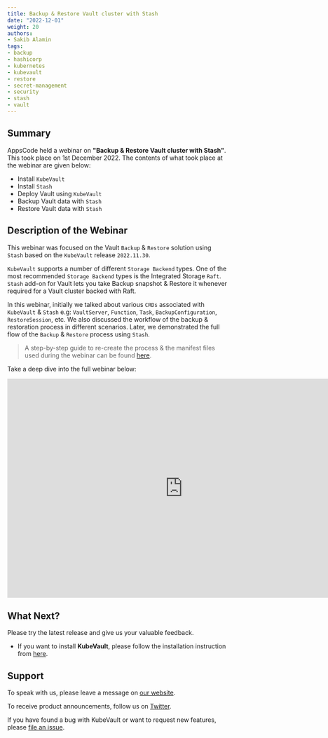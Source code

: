 ```yaml
---
title: Backup & Restore Vault cluster with Stash
date: "2022-12-01"
weight: 20
authors:
- Sakib Alamin
tags:
- backup
- hashicorp
- kubernetes
- kubevault
- restore
- secret-management
- security
- stash
- vault
---
```


## Summary

AppsCode held a webinar on **"Backup & Restore Vault cluster with Stash"**. This took place on 1st December 2022. The contents of what took place at the webinar are given below:

- Install `KubeVault`
- Install `Stash`
- Deploy Vault using `KubeVault`
- Backup Vault data with `Stash`
- Restore Vault data with `Stash`

## Description of the Webinar

This webinar was focused on the Vault `Backup` & `Restore` solution using `Stash` based on the `KubeVault` release `2022.11.30`.

`KubeVault` supports a number of different `Storage Backend` types. One of the most recommended `Storage Backend` types is the Integrated Storage `Raft`. `Stash` add-on for Vault lets you take Backup snapshot & Restore it whenever required for a Vault cluster backed with Raft.

In this webinar, initially we talked about various `CRDs` associated with `KubeVault` & `Stash` e.g: `VaultServer`, `Function`, `Task`, `BackupConfiguration`, `RestoreSession`, etc. We also discussed the workflow of the backup & restoration process in different scenarios. Later, we demonstrated the full flow of the `Backup` & `Restore` process using `Stash`.


> A step-by-step guide to re-create the process & the manifest files used during the webinar can be found [here](https://github.com/kubevault/demo). 

  Take a deep dive into the full webinar below:

<iframe style="height: 500px; width: 800px" src="https://www.youtube.com/embed/TOxufXiyVok" title="YouTube video player" frameborder="0" allow="accelerometer; autoplay; clipboard-write; encrypted-media; gyroscope; picture-in-picture" allowfullscreen></iframe>

## What Next?

Please try the latest release and give us your valuable feedback.

* If you want to install **KubeVault**, please follow the installation instruction from [here](https://kubevault.com/docs/v2022.11.30/setup/).


## Support

To speak with us, please leave a message on [our website](https://appscode.com/contact/).

To receive product announcements, follow us on [Twitter](https://twitter.com/KubeVault).

If you have found a bug with KubeVault or want to request new features, please [file an issue](https://github.com/kubevault/project/issues/new).
